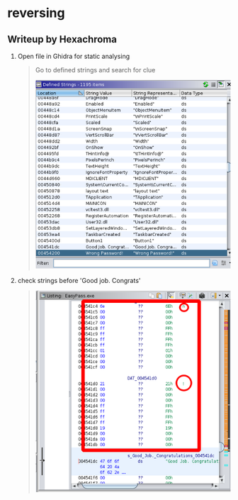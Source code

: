 # reversing
## Writeup by Hexachroma

1. Open file in Ghidra for static analysing
	>	Go to defined strings and search for clue
	>
	> 	![](docs/string.png)

2. check strings before 'Good job. Congrats'
	> ![](docs/solve.png)